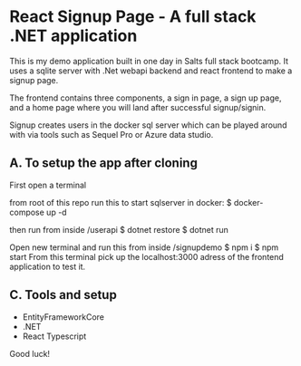 # React Signup Page - A full stack .NET application


This is my demo application built in one day in Salts full stack bootcamp.
It uses a sqlite server with .Net webapi backend and react frontend to make a signup page.

The frontend contains three components, a sign in page, a sign up page, and a home page where you will land after successful signup/signin.

Signup creates users in the docker sql server which can be played around with via tools such as Sequel Pro or Azure data studio.

## A. To setup the app after cloning

First open a terminal

from root of this repo run this to start sqlserver in docker:
$ docker-compose up -d

then run from inside /userapi
$ dotnet restore
$ dotnet run

Open new terminal and run this from inside /signupdemo
$ npm i
$ npm start
From this terminal pick up the localhost:3000 adress of the frontend application to test it.

## C. Tools and setup
* EntityFrameworkCore
* .NET
* React Typescript

Good luck!
